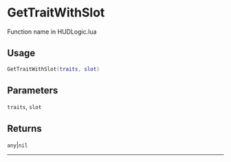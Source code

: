 # GetTraitWithSlot
Function name in HUDLogic.lua
## Usage
```lua
GetTraitWithSlot(traits, slot)
```
## Parameters
`traits`, `slot`
## Returns
`any`|`nil`

---